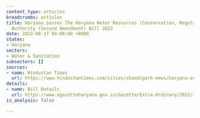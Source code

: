 ```yaml
---
content_type: articles
breadcrumbs: articles
title: Haryana passes The Haryana Water Resources (Conservation, Regulation and Management)
  Authority (Second Amendment) Bill 2022
date: 2022-08-17 04:00:00 +0000
states:
- Haryana
sectors:
- Water & Sanitation
subsectors: []
sources:
- name: Hindustan Times
  url: https://www.hindustantimes.com/cities/chandigarh-news/haryana-assembly-passes-4-bills-refers-one-to-select-committee-101660169768464.html
details:
- name: Bill Details
  url: https://www.egazetteharyana.gov.in/Gazette/Extra-Ordinary/2022/142-2022-Ext/14227.pdf
is_analysis: false

---
```

